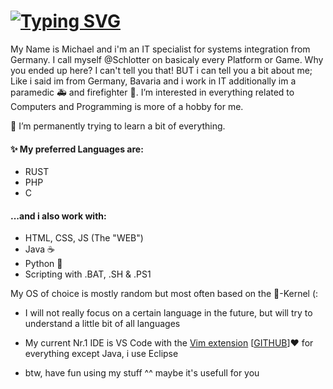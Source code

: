 # [![Typing SVG](https://readme-typing-svg.herokuapp.com?font=Fira+Code&size=21&color=009FFFFE&vCenter=true&lines=Here's+Jonny!+%F0%9F%91%8B;Here's+Michael!+%F0%9F%91%8B)](https://git.io/typing-svg)
My Name is Michael and i'm an IT specialist for systems integration from Germany.
I call myself @Schlotter on basicaly every Platform or Game.
Why you ended up here? I can't tell you that!
BUT i can tell you a bit about me; Like i said im from Germany, Bavaria and i work in IT additionally im a paramedic 🚑 and firefighter 🚒.
I’m interested in everything related to Computers and Programming is more of a hobby for me.
 

🌱 I’m permanently trying to learn a bit of everything.

#### ✨ My preferred Languages are:
* RUST
* PHP
* C

#### ...and i also work with:
* HTML, CSS, JS (The "WEB")
* Java ☕
* Python 🐍
* Scripting with .BAT, .SH & .PS1

My OS of choice is mostly random but most often based on the 🐧-Kernel (:

* I will not really focus on a certain language in the future, but will try to understand a little bit of all languages

* My current Nr.1 IDE is VS Code with the [Vim extension](https://marketplace.visualstudio.com/items?itemName=vscodevim.vim)  [[GITHUB](https://github.com/VSCodeVim/Vim/)]♥ for everything except Java, i use Eclipse

* btw, have fun using my stuff ^^ maybe it's usefull for you



<!---
Schiotter/Schiotter is a ✨ special ✨ repository because its `README.md` (this file) appears on your GitHub profile.
You can click the Preview link to take a look at your changes.
--->
